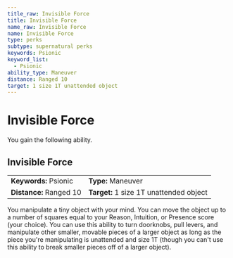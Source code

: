 ```yaml
---
title_raw: Invisible Force
title: Invisible Force
name_raw: Invisible Force
name: Invisible Force
type: perks
subtype: supernatural perks
keywords: Psionic
keyword_list:
  - Psionic
ability_type: Maneuver
distance: Ranged 10
target: 1 size 1T unattended object
---
```


# Invisible Force

You gain the following ability.

## Invisible Force

|                         |                                         |
| :---------------------- | :-------------------------------------- |
| **Keywords:** Psionic   | **Type:** Maneuver                      |
| **Distance:** Ranged 10 | **Target:** 1 size 1T unattended object |

You manipulate a tiny object with your mind. You can move the object up to a number of squares equal to your Reason, Intuition, or Presence score (your choice). You can use this ability to turn doorknobs, pull levers, and manipulate other smaller, movable pieces of a larger object as long as the piece you're manipulating is unattended and size 1T (though you can't use this ability to break smaller pieces off of a larger object).
